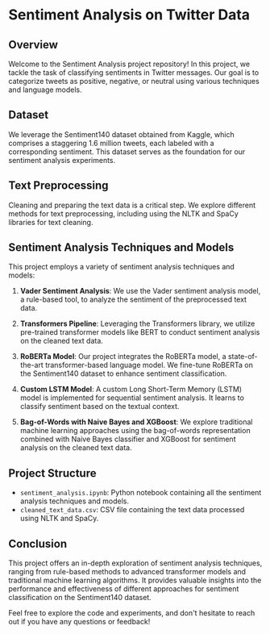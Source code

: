# Sentiment Analysis on Twitter Data

## Overview

Welcome to the Sentiment Analysis project repository! In this project, we tackle the task of classifying sentiments in Twitter messages. Our goal is to categorize tweets as positive, negative, or neutral using various techniques and language models.

## Dataset

We leverage the Sentiment140 dataset obtained from Kaggle, which comprises a staggering 1.6 million tweets, each labeled with a corresponding sentiment. This dataset serves as the foundation for our sentiment analysis experiments.

## Text Preprocessing

Cleaning and preparing the text data is a critical step. We explore different methods for text preprocessing, including using the NLTK and SpaCy libraries for text cleaning.

## Sentiment Analysis Techniques and Models

This project employs a variety of sentiment analysis techniques and models:

1. **Vader Sentiment Analysis**: We use the Vader sentiment analysis model, a rule-based tool, to analyze the sentiment of the preprocessed text data.

2. **Transformers Pipeline**: Leveraging the Transformers library, we utilize pre-trained transformer models like BERT to conduct sentiment analysis on the cleaned text data.

3. **RoBERTa Model**: Our project integrates the RoBERTa model, a state-of-the-art transformer-based language model. We fine-tune RoBERTa on the Sentiment140 dataset to enhance sentiment classification.

4. **Custom LSTM Model**: A custom Long Short-Term Memory (LSTM) model is implemented for sequential sentiment analysis. It learns to classify sentiment based on the textual context.

5. **Bag-of-Words with Naive Bayes and XGBoost**: We explore traditional machine learning approaches using the bag-of-words representation combined with Naive Bayes classifier and XGBoost for sentiment analysis on the cleaned text data.

## Project Structure

- `sentiment_analysis.ipynb`: Python notebook containing all the sentiment analysis techniques and models.
- `cleaned_text_data.csv`: CSV file containing the text data processed using NLTK and SpaCy.

## Conclusion

This project offers an in-depth exploration of sentiment analysis techniques, ranging from rule-based methods to advanced transformer models and traditional machine learning algorithms. It provides valuable insights into the performance and effectiveness of different approaches for sentiment classification on the Sentiment140 dataset.

Feel free to explore the code and experiments, and don't hesitate to reach out if you have any questions or feedback!
